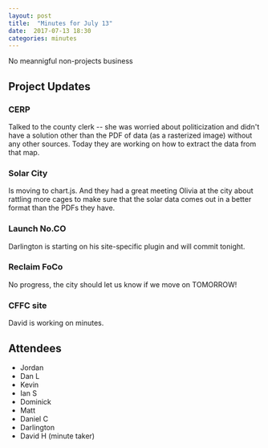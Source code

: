 ```yaml
---
layout: post
title:  "Minutes for July 13"
date:  2017-07-13 18:30
categories: minutes
---
```


No meannigful non-projects business

## Project Updates

### CERP

Talked to the county clerk -- she was worried about politicization and didn't have a solution other than the PDF of data
(as a rasterized image) without any other sources. Today they are working on how to extract the data from that map.

### Solar City

Is moving to chart.js. And they had a great meeting Olivia at the city about rattling more cages to make sure that the solar data comes
out in a better format than the PDFs they have.

### Launch No.CO

Darlington is starting on his site-specific plugin and will commit tonight.

### Reclaim FoCo

No progress, the city should let us know if we move on TOMORROW!

### CFFC site

David is working on minutes.
  
## Attendees

- Jordan
- Dan L
- Kevin
- Ian S
- Dominick
- Matt
- Daniel C
- Darlington
- David H (minute taker)
